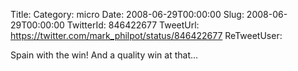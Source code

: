Title: 
Category: micro
Date: 2008-06-29T00:00:00
Slug: 2008-06-29T00:00:00
TwitterId: 846422677
TweetUrl: https://twitter.com/mark_philpot/status/846422677
ReTweetUser: 

Spain with the win! And a quality win at that...
